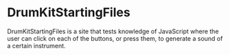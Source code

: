 # DrumKitStartingFiles
 DrumKitStartingFiles is a site that tests knowledge of JavaScript where the user can click on each of the buttons, or press them, to generate a sound of a certain instrument.
